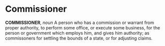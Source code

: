 # Commissioner

**COMMISSIONER**, _noun_ A person who has a commission or warrant from proper authority, to perform some office, or execute some business, for the person or government which employs him, and gives him authority; as commissoners for settling the bounds of a state, or for adjusting claims.